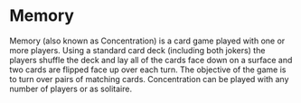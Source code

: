 # Memory
Memory (also known as Concentration) is a card game played with one or more players. Using a standard card deck (including both jokers) the players shuffle the deck and lay all of the cards face down on a surface and two cards are flipped face up over each turn. The objective of the game is to turn over pairs of matching cards. Concentration can be played with any number of players or as solitaire.
